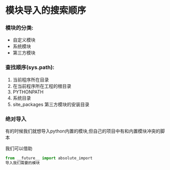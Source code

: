 # 模块导入的搜索顺序

### 模块的分类:

+ 自定义模块
+ 系统模块
+ 第三方模块

### 查找顺序(sys.path):

1. 当前程序所在目录
2. 在当前程序所在工程的根目录
3. PYTHONPATH
4. 系统目录
5. site_packages 第三方模块的安装目录

### 绝对导入

有的时候我们就想导入python内置的模块,但自己的项目中有和内置模块冲突的脚本

我们可以借助

```python
from __future__ import absolute_import
导入我们需要的模块
```

